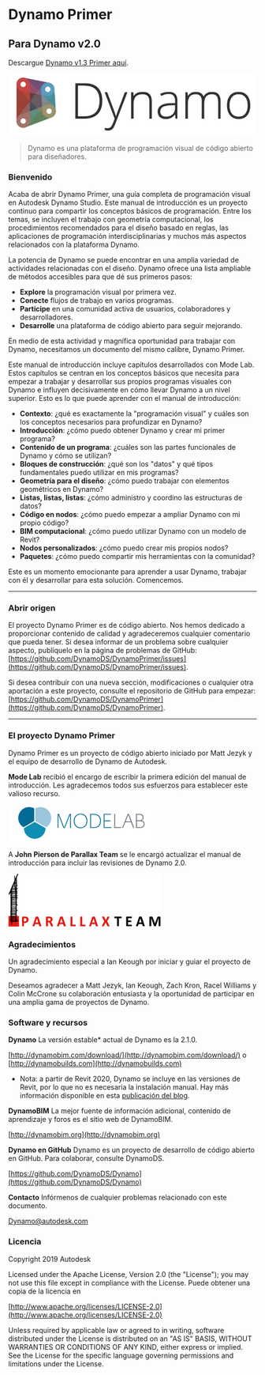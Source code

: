 

# Dynamo Primer

## Para Dynamo v2.0

Descargue [Dynamo v1.3 Primer aquí](http://primer.dynamobim.org/en/Appendix/DynamoPrimer-Print1_3.pdf).

![Logotipo de Dynamo](images/dynamo_logo_dark-trim.jpg)

> Dynamo es una plataforma de programación visual de código abierto para diseñadores.

### Bienvenido

Acaba de abrir Dynamo Primer, una guía completa de programación visual en Autodesk Dynamo Studio. Este manual de introducción es un proyecto continuo para compartir los conceptos básicos de programación. Entre los temas, se incluyen el trabajo con geometría computacional, los procedimientos recomendados para el diseño basado en reglas, las aplicaciones de programación interdisciplinarias y muchos más aspectos relacionados con la plataforma Dynamo.

La potencia de Dynamo se puede encontrar en una amplia variedad de actividades relacionadas con el diseño. Dynamo ofrece una lista ampliable de métodos accesibles para que dé sus primeros pasos:

* **Explore** la programación visual por primera vez.
* **Conecte** flujos de trabajo en varios programas.
* **Participe** en una comunidad activa de usuarios, colaboradores y desarrolladores.
* **Desarrolle** una plataforma de código abierto para seguir mejorando.

En medio de esta actividad y magnífica oportunidad para trabajar con Dynamo, necesitamos un documento del mismo calibre, Dynamo Primer.

Este manual de introducción incluye capítulos desarrollados con Mode Lab. Estos capítulos se centran en los conceptos básicos que necesita para empezar a trabajar y desarrollar sus propios programas visuales con Dynamo e influyen decisivamente en cómo llevar Dynamo a un nivel superior. Esto es lo que puede aprender con el manual de introducción:

* **Contexto**: ¿qué es exactamente la "programación visual" y cuáles son los conceptos necesarios para profundizar en Dynamo?
* **Introducción**: ¿cómo puedo obtener Dynamo y crear mi primer programa?
* **Contenido de un programa**: ¿cuáles son las partes funcionales de Dynamo y cómo se utilizan?
* **Bloques de construcción**: ¿qué son los "datos" y qué tipos fundamentales puedo utilizar en mis programas?
* **Geometría para el diseño**: ¿cómo puedo trabajar con elementos geométricos en Dynamo?
* **Listas, listas, listas**: ¿cómo administro y coordino las estructuras de datos?
* **Código en nodos**: ¿cómo puedo empezar a ampliar Dynamo con mi propio código?
* **BIM computacional**: ¿cómo puedo utilizar Dynamo con un modelo de Revit?
* **Nodos personalizados**: ¿cómo puedo crear mis propios nodos?
* **Paquetes**: ¿cómo puedo compartir mis herramientas con la comunidad?

Este es un momento emocionante para aprender a usar Dynamo, trabajar con él y desarrollar para esta solución. Comencemos.

---

### Abrir origen

El proyecto Dynamo Primer es de código abierto. Nos hemos dedicado a proporcionar contenido de calidad y agradeceremos cualquier comentario que pueda tener. Si desea informar de un problema sobre cualquier aspecto, publíquelo en la página de problemas de GitHub: [https://github.com/DynamoDS/DynamoPrimer/issues](https://github.com/DynamoDS/DynamoPrimer/issues).

Si desea contribuir con una nueva sección, modificaciones o cualquier otra aportación a este proyecto, consulte el repositorio de GitHub para empezar: [https://github.com/DynamoDS/DynamoPrimer](https://github.com/DynamoDS/DynamoPrimer).

---

### El proyecto Dynamo Primer

Dynamo Primer es un proyecto de código abierto iniciado por Matt Jezyk y el equipo de desarrollo de Dynamo de Autodesk.

**Mode Lab** recibió el encargo de escribir la primera edición del manual de introducción. Les agradecemos todos sus esfuerzos para establecer este valioso recurso.

[![](images/MODELAB_Logo.png)](http://modelab.is)

A **John Pierson de Parallax Team** se le encargó actualizar el manual de introducción para incluir las revisiones de Dynamo 2.0.

[![](images/PRLX_Logo.jpg)](http://www.parallaxteam.com/)

### Agradecimientos

Un agradecimiento especial a Ian Keough por iniciar y guiar el proyecto de Dynamo.

Deseamos agradecer a Matt Jezyk, Ian Keough, Zach Kron, Racel Williams y Colin McCrone su colaboración entusiasta y la oportunidad de participar en una amplia gama de proyectos de Dynamo.

### Software y recursos

**Dynamo** La versión estable* actual de Dynamo es la 2.1.0.

[http://dynamobim.com/download/](http://dynamobim.com/download/) o [http://dynamobuilds.com](http://dynamobuilds.com)

* Nota: a partir de Revit 2020, Dynamo se incluye en las versiones de Revit, por lo que no es necesaria la instalación manual. Hay más información disponible en esta [publicación del blog](https://dynamobim.org/dynamo-core-2-1-release/).

**DynamoBIM** La mejor fuente de información adicional, contenido de aprendizaje y foros es el sitio web de DynamoBIM.

[http://dynamobim.org](http://dynamobim.org)

**Dynamo en GitHub** Dynamo es un proyecto de desarrollo de código abierto en GitHub. Para colaborar, consulte DynamoDS.

[https://github.com/DynamoDS/Dynamo](https://github.com/DynamoDS/Dynamo)

**Contacto** Infórmenos de cualquier problemas relacionado con este documento.

Dynamo@autodesk.com

### Licencia

Copyright 2019 Autodesk

Licensed under the Apache License, Version 2.0 (the "License"); you may not use this file except in compliance with the License. Puede obtener una copia de la licencia en

[http://www.apache.org/licenses/LICENSE-2.0](http://www.apache.org/licenses/LICENSE-2.0)

Unless required by applicable law or agreed to in writing, software distributed under the License is distributed on an "AS IS" BASIS, WITHOUT WARRANTIES OR CONDITIONS OF ANY KIND, either express or implied. See the License for the specific language governing permissions and limitations under the License.

